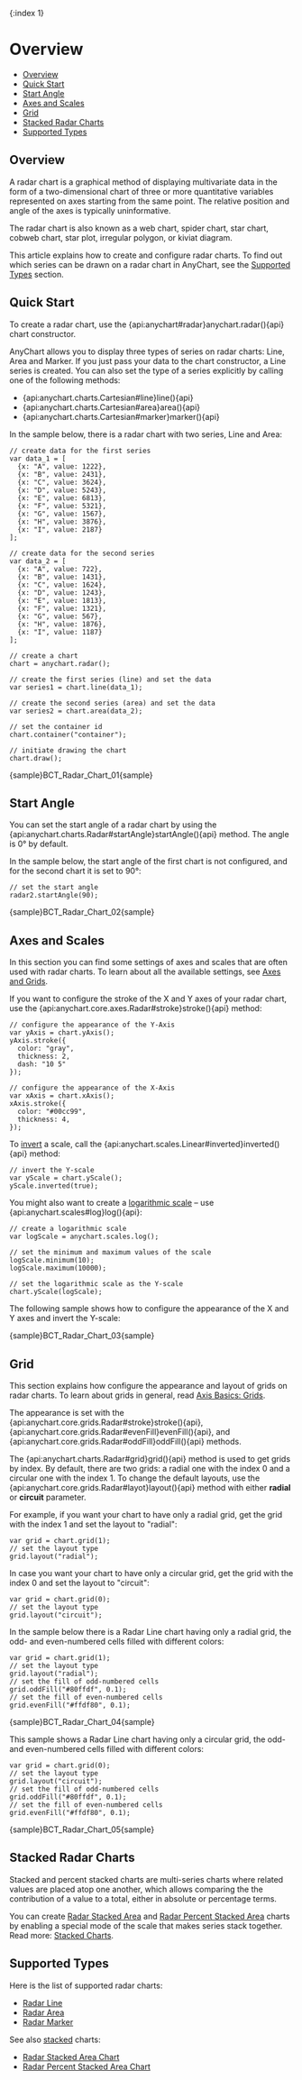 {:index 1}
# Overview

* [Overview](#overview)
* [Quick Start](#quick_start)
* [Start Angle](#start_angle)
* [Axes and Scales](#axes_and_scales)
* [Grid](#grid)
* [Stacked Radar Charts](#stacked_radar_charts)
* [Supported Types](#supported_types)

## Overview

A radar chart is a graphical method of displaying multivariate data in the form of a two-dimensional chart of three or more quantitative variables represented on axes starting from the same point. The relative position and angle of the axes is typically uninformative.

The radar chart is also known as a web chart, spider chart, star chart, cobweb chart, star plot, irregular polygon, or kiviat diagram.

This article explains how to create and configure radar charts. To find out which series can be drawn on a radar chart in AnyChart, see the [Supported Types](#supported_types) section.

## Quick Start

To create a radar chart, use the {api:anychart#radar}anychart.radar(){api} chart constructor.

AnyChart allows you to display three types of series on radar charts: Line, Area and Marker. If you just pass your data to the chart constructor, a Line series is created. You can also set the type of a series explicitly by calling one of the following methods:

* {api:anychart.charts.Cartesian#line}line(){api}
* {api:anychart.charts.Cartesian#area}area(){api}
* {api:anychart.charts.Cartesian#marker}marker(){api}


In the sample below, there is a radar chart with two series, Line and Area:

```
// create data for the first series
var data_1 = [
  {x: "A", value: 1222},
  {x: "B", value: 2431},
  {x: "C", value: 3624},
  {x: "D", value: 5243},
  {x: "E", value: 6813},
  {x: "F", value: 5321},
  {x: "G", value: 1567},
  {x: "H", value: 3876},
  {x: "I", value: 2187}
];

// create data for the second series
var data_2 = [
  {x: "A", value: 722},
  {x: "B", value: 1431},
  {x: "C", value: 1624},
  {x: "D", value: 1243},
  {x: "E", value: 1813},
  {x: "F", value: 1321},
  {x: "G", value: 567},
  {x: "H", value: 1876},
  {x: "I", value: 1187}
];

// create a chart
chart = anychart.radar();

// create the first series (line) and set the data
var series1 = chart.line(data_1);

// create the second series (area) and set the data
var series2 = chart.area(data_2);

// set the container id
chart.container("container");

// initiate drawing the chart
chart.draw();
```

{sample}BCT\_Radar\_Chart\_01{sample}

## Start Angle

You can set the start angle of a radar chart by using the {api:anychart.charts.Radar#startAngle}startAngle(){api} method. The angle is 0° by default.

In the sample below, the start angle of the first chart is not configured, and for the second chart it is set to 90°:

```
// set the start angle
radar2.startAngle(90);
```

{sample}BCT\_Radar\_Chart\_02{sample}

## Axes and Scales

In this section you can find some settings of axes and scales that are often used with radar charts. To learn about all the available settings, see [Axes and Grids](../../Axes_and_Grids).

If you want to configure the stroke of the X and Y axes of your radar chart, use the {api:anychart.core.axes.Radar#stroke}stroke(){api} method:

```
// configure the appearance of the Y-Axis
var yAxis = chart.yAxis();
yAxis.stroke({
  color: "gray",
  thickness: 2,
  dash: "10 5"
});  

// configure the appearance of the X-Axis
var xAxis = chart.xAxis();
xAxis.stroke({
  color: "#00cc99",
  thickness: 4,
});    
```

To [invert](../../Axes_and_Grids/Scales#inversion) a scale, call the {api:anychart.scales.Linear#inverted}inverted(){api} method:

```
// invert the Y-scale
var yScale = chart.yScale();
yScale.inverted(true);
```

You might also want to create a [logarithmic scale](../../Axes_and_Grids/Scales#logarithmic) – use {api:anychart.scales#log}log(){api}:

```
// create a logarithmic scale
var logScale = anychart.scales.log();

// set the minimum and maximum values of the scale
logScale.minimum(10);
logScale.maximum(10000); 

// set the logarithmic scale as the Y-scale
chart.yScale(logScale); 
```

The following sample shows how to configure the appearance of the X and Y axes and invert the Y-scale:

{sample}BCT\_Radar\_Chart\_03{sample}

## Grid

This section explains how configure the appearance and layout of grids on radar charts. To learn about grids in general, read [Axis Basics: Grids](../../Axes_and_Grids/Axis_Basics#grids).

The appearance is set with the {api:anychart.core.grids.Radar#stroke}stroke(){api}, {api:anychart.core.grids.Radar#evenFill}evenFill(){api}, and {api:anychart.core.grids.Radar#oddFill}oddFill(){api} methods. 

The {api:anychart.charts.Radar#grid}grid(){api} method is used to get grids by index. By default, there are two grids: a radial one with the index 0 and a circular one with the index 1. To change the default layouts, use the {api:anychart.core.grids.Radar#layot}layout(){api} method with either **radial** or **circuit** parameter.

For example, if you want your chart to have only a radial grid, get the grid with the index 1 and set the layout to "radial":

```
var grid = chart.grid(1);
// set the layout type
grid.layout("radial");
```

In case you want your chart to have only a circular grid, get the grid with the index 0 and set the layout to "circuit":

```
var grid = chart.grid(0);
// set the layout type
grid.layout("circuit");
```

In the sample below there is a Radar Line chart having only a radial grid, the odd- and even-numbered cells filled with different colors:

```
var grid = chart.grid(1);
// set the layout type
grid.layout("radial");
// set the fill of odd-numbered cells
grid.oddFill("#80ffdf", 0.1);
// set the fill of even-numbered cells
grid.evenFill("#ffdf80", 0.1);
```

{sample}BCT\_Radar\_Chart\_04{sample}

This sample shows a Radar Line chart having only a circular grid, the odd- and even-numbered cells filled with different colors:

```
var grid = chart.grid(0);
// set the layout type
grid.layout("circuit");
// set the fill of odd-numbered cells
grid.oddFill("#80ffdf", 0.1);
// set the fill of even-numbered cells
grid.evenFill("#ffdf80", 0.1);
```

{sample}BCT\_Radar\_Chart\_05{sample}

## Stacked Radar Charts

Stacked and percent stacked charts are multi-series charts where related values are placed atop one another, which allows comparing the the contribution of a value to a total, either in absolute or percentage terms.

You can create [Radar Stacked Area](../Stacked/Value/Radar_Area_Chart) and [Radar Percent Stacked Area](../Stacked/Percent/Radar_Area_Chart) charts by enabling a special mode of the scale that makes series stack together. Read more: [Stacked Charts](../Stacked/Overview).

## Supported Types

Here is the list of supported radar charts:

* [Radar Line](Line_Chart)
* [Radar Area](Area_Chart)
* [Radar Marker](Marker_Chart)

See also [stacked](../Stacked/Overview) charts:

* [Radar Stacked Area Chart](../Stacked/Value/Radar_Area_Chart)
* [Radar Percent Stacked Area Chart](../Stacked/Percent/Radar_Area_Chart)